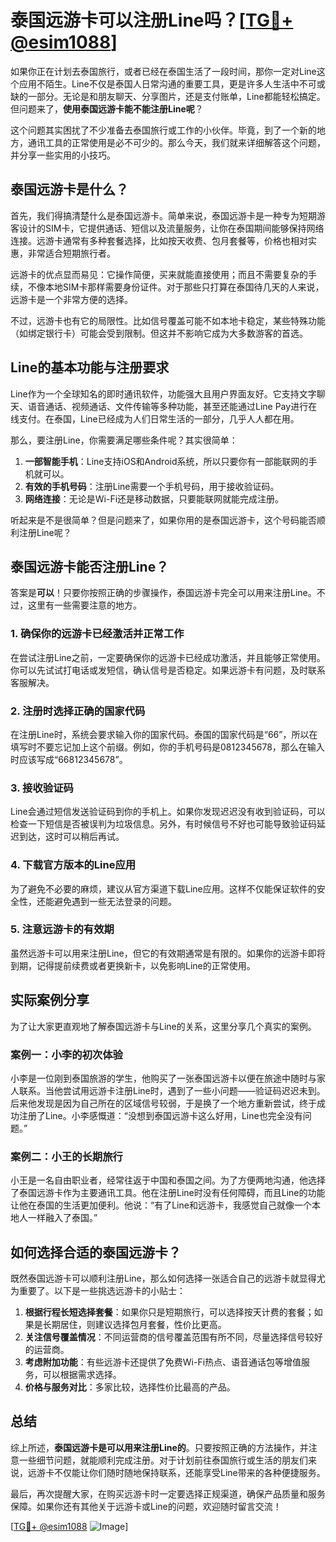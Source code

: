 # 泰国远游卡可以注册Line吗？[[TG💪+ @esim1088](https://t.me/s/esim1088)]

如果你正在计划去泰国旅行，或者已经在泰国生活了一段时间，那你一定对Line这个应用不陌生。Line不仅是泰国人日常沟通的重要工具，更是许多人生活中不可或缺的一部分。无论是和朋友聊天、分享图片，还是支付账单，Line都能轻松搞定。但问题来了，**使用泰国远游卡能不能注册Line呢**？

这个问题其实困扰了不少准备去泰国旅行或工作的小伙伴。毕竟，到了一个新的地方，通讯工具的正常使用是必不可少的。那么今天，我们就来详细解答这个问题，并分享一些实用的小技巧。

## 泰国远游卡是什么？

首先，我们得搞清楚什么是泰国远游卡。简单来说，泰国远游卡是一种专为短期游客设计的SIM卡，它提供通话、短信以及流量服务，让你在泰国期间能够保持网络连接。远游卡通常有多种套餐选择，比如按天收费、包月套餐等，价格也相对实惠，非常适合短期旅行者。

远游卡的优点显而易见：它操作简便，买来就能直接使用；而且不需要复杂的手续，不像本地SIM卡那样需要身份证件。对于那些只打算在泰国待几天的人来说，远游卡是一个非常方便的选择。

不过，远游卡也有它的局限性。比如信号覆盖可能不如本地卡稳定，某些特殊功能（如绑定银行卡）可能会受到限制。但这并不影响它成为大多数游客的首选。

## Line的基本功能与注册要求

Line作为一个全球知名的即时通讯软件，功能强大且用户界面友好。它支持文字聊天、语音通话、视频通话、文件传输等多种功能，甚至还能通过Line Pay进行在线支付。在泰国，Line已经成为人们日常生活的一部分，几乎人人都在用。

那么，要注册Line，你需要满足哪些条件呢？其实很简单：

1. **一部智能手机**：Line支持iOS和Android系统，所以只要你有一部能联网的手机就可以。
2. **有效的手机号码**：注册Line需要一个手机号码，用于接收验证码。
3. **网络连接**：无论是Wi-Fi还是移动数据，只要能联网就能完成注册。

听起来是不是很简单？但是问题来了，如果你用的是泰国远游卡，这个号码能否顺利注册Line呢？

## 泰国远游卡能否注册Line？

答案是**可以**！只要你按照正确的步骤操作，泰国远游卡完全可以用来注册Line。不过，这里有一些需要注意的地方。

### 1. 确保你的远游卡已经激活并正常工作

在尝试注册Line之前，一定要确保你的远游卡已经成功激活，并且能够正常使用。你可以先试试打电话或发短信，确认信号是否稳定。如果远游卡有问题，及时联系客服解决。

### 2. 注册时选择正确的国家代码

在注册Line时，系统会要求输入你的国家代码。泰国的国家代码是“66”，所以在填写时不要忘记加上这个前缀。例如，你的手机号码是0812345678，那么在输入时应该写成“66812345678”。

### 3. 接收验证码

Line会通过短信发送验证码到你的手机上。如果你发现迟迟没有收到验证码，可以检查一下短信是否被误判为垃圾信息。另外，有时候信号不好也可能导致验证码延迟到达，这时可以稍后再试。

### 4. 下载官方版本的Line应用

为了避免不必要的麻烦，建议从官方渠道下载Line应用。这样不仅能保证软件的安全性，还能避免遇到一些无法登录的问题。

### 5. 注意远游卡的有效期

虽然远游卡可以用来注册Line，但它的有效期通常是有限的。如果你的远游卡即将到期，记得提前续费或者更换新卡，以免影响Line的正常使用。

## 实际案例分享

为了让大家更直观地了解泰国远游卡与Line的关系，这里分享几个真实的案例。

### 案例一：小李的初次体验

小李是一位刚到泰国旅游的学生，他购买了一张泰国远游卡以便在旅途中随时与家人联系。当他尝试用远游卡注册Line时，遇到了一些小问题——验证码迟迟未到。后来他发现是因为自己所在的区域信号较弱，于是换了一个地方重新尝试，终于成功注册了Line。小李感慨道：“没想到泰国远游卡这么好用，Line也完全没有问题。”

### 案例二：小王的长期旅行

小王是一名自由职业者，经常往返于中国和泰国之间。为了方便两地沟通，他选择了泰国远游卡作为主要通讯工具。他在注册Line时没有任何障碍，而且Line的功能让他在泰国的生活更加便利。他说：“有了Line和远游卡，我感觉自己就像一个本地人一样融入了泰国。”

## 如何选择合适的泰国远游卡？

既然泰国远游卡可以顺利注册Line，那么如何选择一张适合自己的远游卡就显得尤为重要了。以下是一些挑选远游卡的小贴士：

1. **根据行程长短选择套餐**：如果你只是短期旅行，可以选择按天计费的套餐；如果是长期居住，则建议选择包月套餐，性价比更高。
2. **关注信号覆盖情况**：不同运营商的信号覆盖范围有所不同，尽量选择信号较好的运营商。
3. **考虑附加功能**：有些远游卡还提供了免费Wi-Fi热点、语音通话包等增值服务，可以根据需求选择。
4. **价格与服务对比**：多家比较，选择性价比最高的产品。

## 总结

综上所述，**泰国远游卡是可以用来注册Line的**。只要按照正确的方法操作，并注意一些细节问题，就能顺利完成注册。对于计划前往泰国旅行或生活的朋友们来说，远游卡不仅能让你们随时随地保持联系，还能享受Line带来的各种便捷服务。

最后，再次提醒大家，在购买远游卡时一定要选择正规渠道，确保产品质量和服务保障。如果你还有其他关于远游卡或Line的问题，欢迎随时留言交流！

[[TG💪+ @esim1088](https://t.me/s/esim1088) ![Image](https://i.postimg.cc/4NQfJmqS/Snipaste-2025-05-13-00-14-12.png)]
